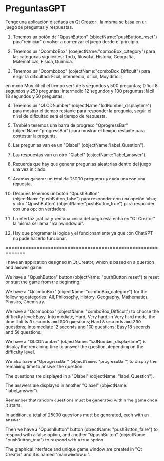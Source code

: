 # PreguntasGPT
Tengo una aplicación diseñada en Qt Creator , la misma se basa en un juego de preguntas y respuestas.

1. Tenemos un botón de "QpushButton" (objectName:"pushButton_reset") para"reiniciar" o volver a comenzar el juego desde el principio.

2. Tenemos un "QcomboBox" (obejectName:"comboBox_category") para las categorías siguientes:
Todo, filosofía, Historia, Geografía, Matemáticas, Física, Química.


3. Tenemos un  "Qcombobox" (objectName:"comboBox_Difficult") para elegir la dificultad: Fácil, intermedio, difícil, Muy difícil;

 en modo Muy difícil el tiempo será de 5 segundos y 500 preguntas;
 Difícil 8 segundos y 250 preguntas;
 intermedio 12 segundos y 100 preguntas;
 fácil 18 segundos y 50 preguntas;

4. Tenemos un "QLCDNumber" (objectName:"lcdNumber_displaytime") para mostrar el tiempo restante para responder la pregunta, según el nivel de dificultad será el tiempo de respuesta.

5. También tenemos una barra de progreso "QprogressBar" (objectName:"progressBar") para mostrar el tiempo restante para contestar la pregunta.

6. Las preguntas van en un "Qlabel" (objectName:"label_Question").

7. Las respuestas van en otro "Qlabel" (objectName:"label_answer").

8. Recuerda que hay que generar preguntas aleatorias dentro del juego una vez iniciado.

9. Ademas generar un total de 25000 preguntas y cada una con una repuesta.

10. Después tenemos un botón "QpushButton" (objectName:"pushButton_false")  para responder con una opción falsa;
 y otro "QpushButton" (objectName:"pushButton_true") para responder con una opción verdadera.

10. La interfaz grafica y ventana unica del juego esta echa en "Qt Creator" la misma se llama "mainwindow.ui".

11. Hay que programar la logica y el funcionamiento ya que con ChatGPT no pude hacerlo funcionar.

=============================================================

I have an application designed in Qt Creator, which is based on a question and answer game.

We have a "QpushButton" button (objectName: "pushButton_reset") to reset or start the game from the beginning.

We have a "QcomboBox" (objectName: "comboBox_category") for the following categories: All, Philosophy, History, Geography, Mathematics, Physics, Chemistry.

We have a "Qcombobox" (objectName: "comboBox_Difficult") to choose the difficulty level: Easy, Intermediate, Hard, Very hard; in Very hard mode, the time limit is 5 seconds and 500 questions; Hard 8 seconds and 250 questions; Intermediate 12 seconds and 100 questions; Easy 18 seconds and 50 questions.

We have a "QLCDNumber" (objectName: "lcdNumber_displaytime") to display the remaining time to answer the question, depending on the difficulty level.

We also have a "QprogressBar" (objectName: "progressBar") to display the remaining time to answer the question.

The questions are displayed in a "Qlabel" (objectName: "label_Question").

The answers are displayed in another "Qlabel" (objectName: "label_answer").

Remember that random questions must be generated within the game once it starts.

In addition, a total of 25000 questions must be generated, each with an answer.

Then we have a "QpushButton" button (objectName: "pushButton_false") to respond with a false option, and another "QpushButton" (objectName: "pushButton_true") to respond with a true option.

The graphical interface and unique game window are created in "Qt Creator" and it is named "mainwindow.ui".
